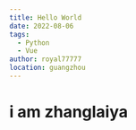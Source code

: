 ```yaml
---
title: Hello World
date: 2022-08-06
tags: 
  - Python
  - Vue
author: royal77777
location: guangzhou 
---
```


# i am zhanglaiya